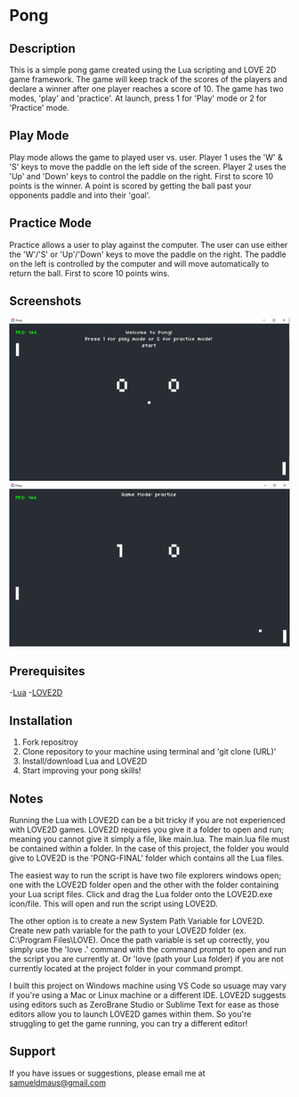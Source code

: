 # Pong

## Description
This is a simple pong game created using the Lua scripting and LOVE 2D game framework.
The game will keep track of the scores of the players and declare a winner after one player reaches a score of 10. The game has two modes, 'play' and 'practice'. At launch, press 1 for 'Play' mode or 2 for 'Practice' mode.

## Play Mode
Play mode allows the game to played user vs. user. Player 1 uses the 'W' & 'S' keys to move the paddle on the left side of the screen. Player 2 uses the 'Up' and 'Down' keys to control the paddle on the right. First to score 10 points is the winner. A point is scored by getting the ball past your opponents paddle and into their 'goal'.

## Practice Mode
Practice allows a user to play against the computer. The user can use either the 'W'/'S' or 'Up'/'Down' keys to move the paddle on the right. The paddle on the left is controlled by the computer and will move automatically to return the ball. First to score 10 points wins.

## Screenshots
![start_screen](images\screenshot1.JPG)
![gameplay](images\screenshot2.JPG)

## Prerequisites
-[Lua](http://www.lua.org/download.html)
-[LOVE2D](https://love2d.org/#download)

## Installation
1. Fork repositroy
2. Clone repository to your machine using terminal and 'git clone (URL)'
3. Install/download Lua and LOVE2D
4. Start improving your pong skills!

## Notes
Running the Lua with LOVE2D can be a bit tricky if you are not experienced with LOVE2D games. LOVE2D requires you give it a folder to open and run; meaning you cannot give it simply a file, like main.lua. The main.lua file must be contained within a folder. In the case of this project, the folder you would give to LOVE2D is the 'PONG-FINAL' folder which contains all the Lua files.

The easiest way to run the script is have two file explorers windows open; one with the LOVE2D folder open and the other with the folder containing your Lua script files. Click and drag the Lua folder onto the LOVE2D.exe icon/file. This will open and run the script using LOVE2D.

The other option is to create a new System Path Variable for LOVE2D. Create new path variable for the path to your LOVE2D folder (ex. C:\Program Files\LOVE). Once the path variable is set up correctly, you simply use the 'love .' command with the command prompt to open and run the script you are currently at. Or 'love (path your Lua folder) if you are not currently located at the project folder in your command prompt.

I built this project on Windows machine using VS Code so usuage may vary if you're using a Mac or Linux machine or a different IDE. LOVE2D suggests using editors such as ZeroBrane Studio or Sublime Text for ease as those editors allow you to launch LOVE2D games within them. So you're struggling to get the game running, you can try a different editor!

## Support
If you have issues or suggestions, please email me at samueldmaus@gmail.com